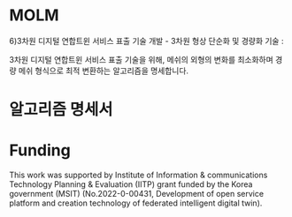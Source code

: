# MOLM
6)3차원 디지털 연합트윈 서비스 표출 기술 개발 - 3차원 형상 단순화 및 경량화 기술 : 

3차원 디지털 연합트윈 서비스 표출 기술을 위해, 메쉬의 외형의 변화를 최소화하며 경량 메쉬 형식으로 최적 변환하는 알고리즘을 명세합니다.

# 알고리즘 명세서

# Funding
This work was supported by Institute of Information & communications Technology Planning & Evaluation (IITP) grant funded by the Korea government (MSIT) (No.2022-0-00431, Development of open service platform and creation technology of federated intelligent digital twin).
